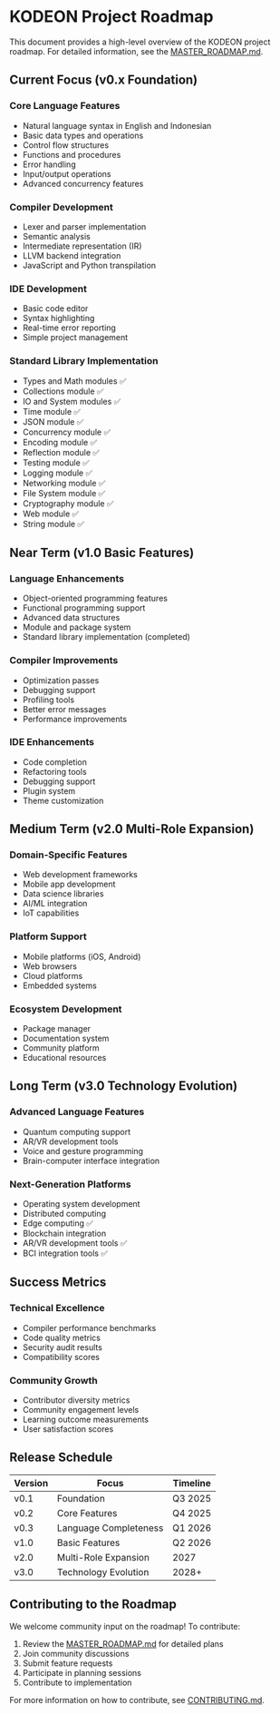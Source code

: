 # KODEON Project Roadmap

This document provides a high-level overview of the KODEON project roadmap. For detailed information, see the [MASTER_ROADMAP.md](MASTER_ROADMAP.md).

## Current Focus (v0.x Foundation)

### Core Language Features

-   Natural language syntax in English and Indonesian
-   Basic data types and operations
-   Control flow structures
-   Functions and procedures
-   Error handling
-   Input/output operations
-   Advanced concurrency features

### Compiler Development

-   Lexer and parser implementation
-   Semantic analysis
-   Intermediate representation (IR)
-   LLVM backend integration
-   JavaScript and Python transpilation

### IDE Development

-   Basic code editor
-   Syntax highlighting
-   Real-time error reporting
-   Simple project management

### Standard Library Implementation

-   Types and Math modules ✅
-   Collections module ✅
-   IO and System modules ✅
-   Time module ✅
-   JSON module ✅
-   Concurrency module ✅
-   Encoding module ✅
-   Reflection module ✅
-   Testing module ✅
-   Logging module ✅
-   Networking module ✅
-   File System module ✅
-   Cryptography module ✅
-   Web module ✅
-   String module ✅

## Near Term (v1.0 Basic Features)

### Language Enhancements

-   Object-oriented programming features
-   Functional programming support
-   Advanced data structures
-   Module and package system
-   Standard library implementation (completed)

### Compiler Improvements

-   Optimization passes
-   Debugging support
-   Profiling tools
-   Better error messages
-   Performance improvements

### IDE Enhancements

-   Code completion
-   Refactoring tools
-   Debugging support
-   Plugin system
-   Theme customization

## Medium Term (v2.0 Multi-Role Expansion)

### Domain-Specific Features

-   Web development frameworks
-   Mobile app development
-   Data science libraries
-   AI/ML integration
-   IoT capabilities

### Platform Support

-   Mobile platforms (iOS, Android)
-   Web browsers
-   Cloud platforms
-   Embedded systems

### Ecosystem Development

-   Package manager
-   Documentation system
-   Community platform
-   Educational resources

## Long Term (v3.0 Technology Evolution)

### Advanced Language Features

-   Quantum computing support
-   AR/VR development tools
-   Voice and gesture programming
-   Brain-computer interface integration

### Next-Generation Platforms

-   Operating system development
-   Distributed computing
-   Edge computing ✅
-   Blockchain integration
-   AR/VR development tools ✅
-   BCI integration tools ✅

## Success Metrics

### Technical Excellence

-   Compiler performance benchmarks
-   Code quality metrics
-   Security audit results
-   Compatibility scores

### Community Growth

-   Contributor diversity metrics
-   Community engagement levels
-   Learning outcome measurements
-   User satisfaction scores

## Release Schedule

| Version | Focus                 | Timeline |
| ------- | --------------------- | -------- |
| v0.1    | Foundation            | Q3 2025  |
| v0.2    | Core Features         | Q4 2025  |
| v0.3    | Language Completeness | Q1 2026  |
| v1.0    | Basic Features        | Q2 2026  |
| v2.0    | Multi-Role Expansion  | 2027     |
| v3.0    | Technology Evolution  | 2028+    |

## Contributing to the Roadmap

We welcome community input on the roadmap! To contribute:

1. Review the [MASTER_ROADMAP.md](MASTER_ROADMAP.md) for detailed plans
2. Join community discussions
3. Submit feature requests
4. Participate in planning sessions
5. Contribute to implementation

For more information on how to contribute, see [CONTRIBUTING.md](CONTRIBUTING.md).
